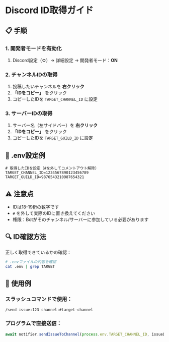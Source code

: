 # Discord ID取得ガイド

## 📋 手順

### 1. 開発者モードを有効化

1. Discord設定（⚙️）→ 詳細設定 → 開発者モード：**ON**

### 2. チャンネルIDの取得

1. 投稿したいチャンネルを **右クリック**
2. **「IDをコピー」** をクリック
3. コピーしたIDを `TARGET_CHANNEL_ID` に設定

### 3. サーバーIDの取得

1. サーバー名（左サイドバー）を **右クリック**
2. **「IDをコピー」** をクリック
3. コピーしたIDを `TARGET_GUILD_ID` に設定

## 📄 .env設定例

```env
# 取得したIDを設定（#を外してコメントアウト解除）
TARGET_CHANNEL_ID=1234567890123456789
TARGET_GUILD_ID=9876543210987654321
```

## ⚠️ 注意点

- IDは18-19桁の数字です
- `#` を外して実際のIDに置き換えてください
- 権限：Botがそのチャンネル/サーバーに参加している必要があります

## 🔍 ID確認方法

正しく取得できているかの確認：

```bash
# .envファイルの内容を確認
cat .env | grep TARGET
```

## 🤖 使用例

### スラッシュコマンドで使用：

```
/send issue:123 channel:#target-channel
```

### プログラムで直接送信：

```javascript
await notifier.sendIssueToChannel(process.env.TARGET_CHANNEL_ID, issueData);
```
